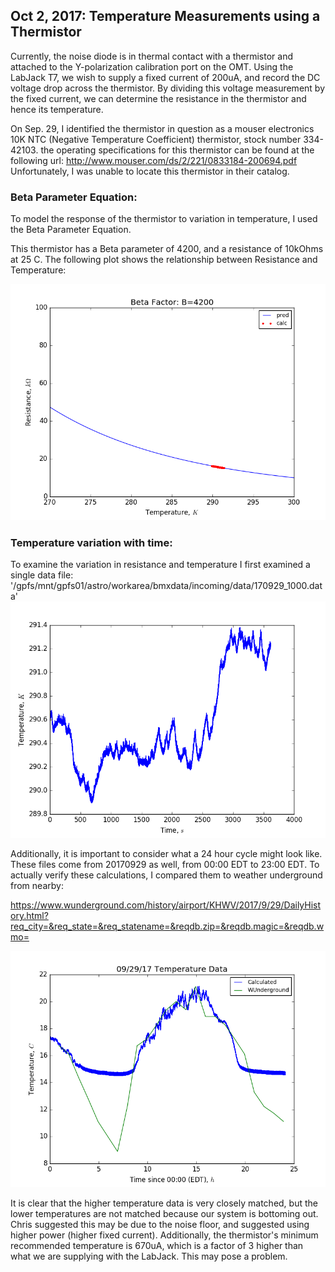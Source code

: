 ## Oct 2,  2017: Temperature Measurements using a Thermistor

Currently, the noise diode is in thermal contact with a thermistor and attached
to the Y-polarization calibration port on the OMT. Using the LabJack T7, we wish
to supply a fixed current of 200uA, and record the DC voltage drop
across the thermistor. By dividing this voltage measurement by the fixed
current, we can determine the resistance in the thermistor and hence its temperature.

On Sep. 29, I identified the thermistor in question as a mouser electronics 10K
NTC (Negative Temperature Coefficient) thermistor, stock number 334-42103. the
operating specifications for this thermistor can be found at the following url:
    http://www.mouser.com/ds/2/221/0833184-200694.pdf
Unfortunately, I was unable to locate this thermistor in their catalog.

### Beta Parameter Equation:

To model the response of the thermistor to variation in temperature, I used the
Beta Parameter Equation.

This thermistor has a Beta parameter of 4200, and a resistance of 10kOhms at 25
C. The following plot shows the relationship between Resistance and Temperature:

![RvsT](RvsT.png)

### Temperature variation with time:

To examine the variation in resistance and temperature I first examined a single
data file:
'/gpfs/mnt/gpfs01/astro/workarea/bmxdata/incoming/data/170929_1000.data'
![Tvst](Tvst.png)

Additionally, it is important to consider what a 24 hour cycle might look
like. These files come from 20170929 as well, from 00:00 EDT to 23:00 EDT. To
actually verify these calculations, I compared them to weather underground from
nearby: 

https://www.wunderground.com/history/airport/KHWV/2017/9/29/DailyHistory.html?req_city=&req_state=&req_statename=&reqdb.zip=&reqdb.magic=&reqdb.wmo=

![24h](Tvst24hrsC.png)

It is clear that the higher temperature data is very closely matched, but the
lower temperatures are not matched because our system is bottoming out. Chris
suggested this may be due to the noise floor, and suggested using higher power
(higher fixed current). Additionally, the thermistor's minimum recommended
temperature is 670uA, which is a factor of 3 higher than what we are supplying
with the LabJack. This may pose a problem.
